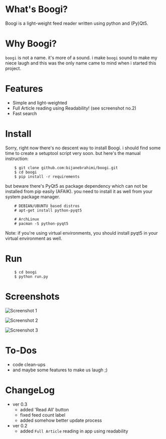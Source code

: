 # What's Boogi?

Boogi is a light-weight feed reader written using python and (Py)Qt5. 

# Why Boogi?

`boogi` is not a name. it's more of a sound. i make `boogi` sound to make my niece laugh and this was the only name
came to mind when i started this project.

# Features

* Simple and light-weighted
* Full Article reading using Readability! (see screenshot no.2)
* Fast search

# Install

Sorry, right now there's no descent way to install Boogi. i should find some time to create a setuptool script very 
soon. 
but here's the manual instruction:

        $ git clone github.com:bijanebrahimi/boogi.git
        $ cd boogi
        $ pip install -r requirements

but beware there's PyQt5 as package dependency which can not be installed from pip easily (AFAIK). you need to install 
it as well from your system package manager.

        # DEBIAN/UBUNTU based distros
        # apt-get install python-pyqt5
        
        # ArchLinux
        # pacman -S python-pyqt5

Note: if you're using virtual environments, you should install pyqt5 in your virtual environment as well.

# Run

        $ cd boogi
        $ python run.py

# Screenshots

![Screenshot 1](https://bijanebrahimi.github.io/boogi/screenshots/screenshot_01.png)

![Screenshot 2](https://bijanebrahimi.github.io/boogi/screenshots/screenshot_02.png)

![Screenshot 3](https://bijanebrahimi.github.io/boogi/screenshots/screenshot_03.png)


# To-Dos

* code clean-ups
* and maybe some features to make us laugh ;)

# ChangeLog

* ver 0.3
    * added 'Read All' button
    * fixed feed count label
    * added somehow better update process
* ver 0.2
    * added `Full Article` reading in app using readability 

